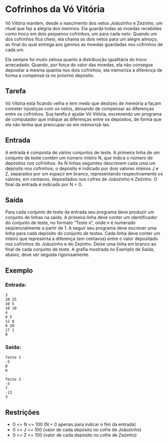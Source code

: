 # Cofrinhos da Vó Vitória

Vó Vitória mantém, desde o nascimento dos netos Joãozinho e Zezinho, um ritual que faz a
alegria dos meninos. Ela guarda todas as moedas recebidas como troco em dois pequenos
cofrinhos, um para cada neto. Quando um dos cofrinhos fica cheio, ela chama os dois netos para
um alegre almoço, ao final do qual entrega aos garotos as moedas guardadas nos cofrinhos de
cada um.

Ela sempre foi muito zelosa quanto à distribuição igualitária do troco arrecadado. Quando, por
força do valor das moedas, ela não consegue depositar a mesma quantia nos dois cofrinhos, ela
memoriza a diferença de forma a compensá-la no próximo depósito.

## Tarefa

Vó Vitória está ficando velha e tem medo que deslizes de memória a façam cometer injustiças
com os netos, deixando de compensar as diferenças entre os cofrinhos. Sua tarefa é ajudar Vó
Vitória, escrevendo um programa de computador que indique as diferenças entre os depósitos,
de forma que ela não tenha que preocupar-se em memorizá-las.

## Entrada

A entrada é composta de vários conjuntos de teste. A primeira linha de um conjunto de teste
contém um número inteiro N, que indica o número de depósitos nos cofrinhos. As N linhas
seguintes descrevem cada uma um depósito nos cofrinhos; o depósito é indicado por dois
valores inteiros J e Z, separados por um espaço em branco, representando respectivamente os
valores, em centavos, depositados nos cofres de Joãozinho e Zezinho. O final da entrada é
indicado por N = 0.

## Saída

Para cada conjunto de teste da entrada seu programa deve produzir um conjunto de linhas na
saída. A primeira linha deve conter um identificador do conjunto de teste, no formato “Teste n”,
onde n é numerado seqüencialmente a partir de 1. A seguir seu programa deve escrever uma
linha para cada depósito do conjunto de testes. Cada linha deve conter um inteiro que
representa a diferença (em centavos) entre o valor depositado nos cofrinhos do Joãozinho e do
Zezinho. Deixe uma linha em branco ao final de cada conjunto de teste. A grafia mostrada no
Exemplo de Saída, abaixo, deve ser seguida rigorosamente.

## Exemplo

### Entrada:

    3
    20 25
    10 5
    10 10
    4
    0 5
    12 0
    0 20
    17 1
    0

### Saída:

    Teste 1
    -5
    0
    0

    Teste 2
    -5
    7
    -13
    3

## Restrições

- 0 <= N <= 100 (N = 0 apenas para indicar o fim da entrada)
- 0 <= J <= 100 (valor de cada depósito no cofre de Joãozinho)
- 0 <= Z <= 100 (valor de cada depósito no cofre de Zezinho)
